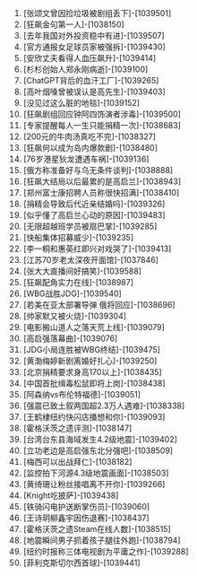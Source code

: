 
1. [张颂文曾因捡垃圾被剧组丢下]-[1039501]
1. [狂飙金句第一人]-[1038150]
1. [去年我国对外投资稳中有进]-[1039507]
1. [官方通报女足球员家被强拆]-[1039430]
1. [安欣丈夫看得人血压飙升]-[1039414]
1. [杉杉创始人郑永刚病逝]-[1039100]
1. [ChatGPT背后的血汗工厂]-[1039265]
1. [高叶烟嗓曾被误认是高先生]-[1039403]
1. [没见过这么脏的地毯]-[1039152]
1. [狂飙剧组回应钟阿四饰演者涉毒]-[1039500]
1. [专家提醒每人一生只能捐精一次]-[1038683]
1. [200元的牛肉汤真吃不完]-[1038327]
1. [狂飙何以成为岛内爆款剧]-[1038480]
1. [76岁港星狄龙遭遇车祸]-[1039136]
1. [俄方称准备好与乌无条件谈判]-[1038888]
1. [狂飙大结局以后最累的是高启兰]-[1038943]
1. [郑州富士康招聘人员称很快招满]-[1038410]
1. [捐精会导致后代近亲结婚吗]-[1039326]
1. [似乎懂了高启兰心动的原因]-[1039483]
1. [无限超越班学员被扇巴掌]-[1039285]
1. [快船集体招募威少]-[1039235]
1. [李一桐和惠英红即兴对戏哭了]-[1039413]
1. [江苏70岁老太深夜开面馆]-[1037846]
1. [张大大直播间好搞笑]-[1039588]
1. [狂飙配角实力在线]-[1038987]
1. [WBG战胜JDG]-[1039540]
1. [若美在亚太部署导弹 俄将回应]-[1038696]
1. [帅家默又被火烧]-[1039304]
1. [电影搬山道人之落天荒上线]-[1039079]
1. [高启强落幕曲]-[1039076]
1. [JDG小局连胜被WBG终结]-[1039475]
1. [黄渤梅婷新剧离婚好扎心]-[1039250]
1. [北京捐精要求身高170以上]-[1038435]
1. [中国首批缉毒松鼠即将上岗]-[1038438]
1. [阿森纳vs布伦特福德]-[1039051]
1. [强震已致土叙两国超2.3万人遇难]-[1038338]
1. [王鹤棣纽约快闪店播想和你]-[1039093]
1. [霍格沃茨之遗评测]-[1038147]
1. [台湾台东县海域发生4.2级地震]-[1039402]
1. [立功老边是高启强东北分强吧]-[1038509]
1. [梅西可以出战拜仁]-[1038182]
1. [监控拍下河源4.3级地震画面]-[1038503]
1. [黄绮珊让粉丝接唱离不开你]-[1039266]
1. [Knight吃披萨]-[1039438]
1. [铁骑闪电护送断掌伤员]-[1039060]
1. [王诗玥柳鑫宇因伤退赛]-[1038437]
1. [霍格沃茨之遗Steam在线人数]-[1038515]
1. [地震瞬间男子抓着孩子腿往外跑]-[1038794]
1. [纽约时报称三体电视剧为平庸之作]-[1039288]
1. [菲利克斯切尔西首球]-[1039441]